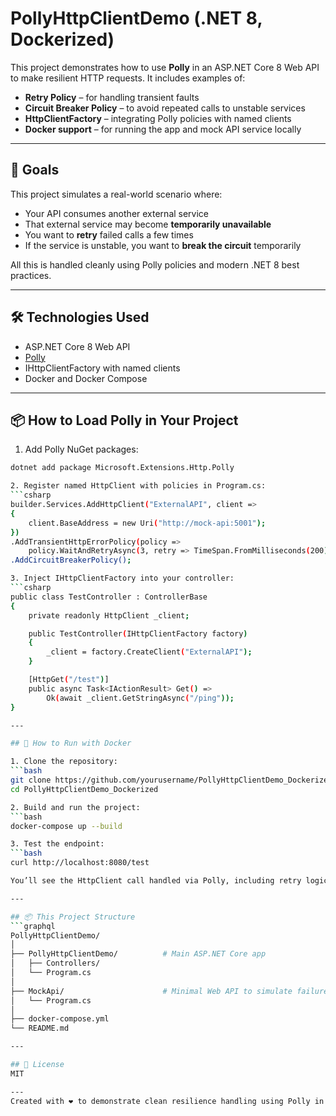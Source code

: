 # PollyHttpClientDemo (.NET 8, Dockerized)

This project demonstrates how to use **Polly** in an ASP.NET Core 8 Web API to make resilient HTTP requests. It includes examples of:

- **Retry Policy** – for handling transient faults
- **Circuit Breaker Policy** – to avoid repeated calls to unstable services
- **HttpClientFactory** – integrating Polly policies with named clients
- **Docker support** – for running the app and mock API service locally

---

## 🎯 Goals

This project simulates a real-world scenario where:

- Your API consumes another external service
- That external service may become **temporarily unavailable**
- You want to **retry** failed calls a few times
- If the service is unstable, you want to **break the circuit** temporarily

All this is handled cleanly using Polly policies and modern .NET 8 best practices.

---

## 🛠 Technologies Used

- ASP.NET Core 8 Web API
- [Polly](https://github.com/App-vNext/Polly)
- IHttpClientFactory with named clients
- Docker and Docker Compose

---

## 📦 How to Load Polly in Your Project

1. Add Polly NuGet packages:
```bash
dotnet add package Microsoft.Extensions.Http.Polly

2. Register named HttpClient with policies in Program.cs:
```csharp
builder.Services.AddHttpClient("ExternalAPI", client =>
{
    client.BaseAddress = new Uri("http://mock-api:5001");
})
.AddTransientHttpErrorPolicy(policy => 
    policy.WaitAndRetryAsync(3, retry => TimeSpan.FromMilliseconds(200)))
.AddCircuitBreakerPolicy();

3. Inject IHttpClientFactory into your controller:
```csharp
public class TestController : ControllerBase
{
    private readonly HttpClient _client;

    public TestController(IHttpClientFactory factory)
    {
        _client = factory.CreateClient("ExternalAPI");
    }

    [HttpGet("/test")]
    public async Task<IActionResult> Get() =>
        Ok(await _client.GetStringAsync("/ping"));
}

---

## 🐳 How to Run with Docker

1. Clone the repository:
```bash
git clone https://github.com/yourusername/PollyHttpClientDemo_Dockerized.git
cd PollyHttpClientDemo_Dockerized

2. Build and run the project:
```bash
docker-compose up --build

3. Test the endpoint:
```bash
curl http://localhost:8080/test

You’ll see the HttpClient call handled via Polly, including retry logic or circuit breaker behavior if the mock API is unstable.

---

## 📦 This Project Structure
```graphql
PollyHttpClientDemo/
│
├── PollyHttpClientDemo/          # Main ASP.NET Core app
│   ├── Controllers/
│   └── Program.cs
│
├── MockApi/                      # Minimal Web API to simulate failures
│   └── Program.cs
│
├── docker-compose.yml
└── README.md

---

## 📜 License
MIT

---
Created with ❤️ to demonstrate clean resilience handling using Polly in .NET.

